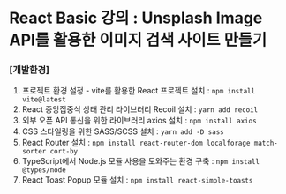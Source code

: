 # React Basic 강의 : Unsplash Image API를 활용한 이미지 검색 사이트 만들기

### [개발환경]

1. 프로젝트 환경 설정 - vite를 활용한 React 프로젝트 설치 : `npm install vite@latest` <br />
2. React 중앙집중식 상태 관리 라이브러리 Recoil 설치 : `yarn add recoil` <br />
3. 외부 오픈 API 통신을 위한 라이브러리 axios 설치 : `npm install axios` <br />
4. CSS 스타일링을 위한 SASS/SCSS 설치 : `yarn add -D sass` <br />
5. React Router 설치 : `npm install react-router-dom localforage match-sorter cort-by` <br />
6. TypeScript에서 Node.js 모듈 사용을 도와주는 환경 구축 : `npm install @types/node` <br />
7. React Toast Popup 모듈 설치 : `npm install react-simple-toasts` <br />
